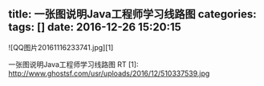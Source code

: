 title: 一张图说明Java工程师学习线路图
categories: 
tags: []
date: 2016-12-26 15:20:15
---
![QQ图片20161116233741.jpg][1]

一张图说明Java工程师学习线路图 RT
  [1]: http://www.ghostsf.com/usr/uploads/2016/12/510337539.jpg